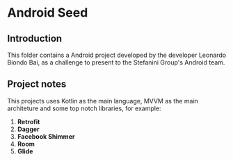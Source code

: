 # Android Seed
 
## Introduction

This folder contains a Android project developed by the developer Leonardo Biondo Bai, as a challenge to present to the Stefanini Group's Android team.

## Project notes

This projects uses Kotlin as the main language, MVVM as the main architeture and some top notch libraries, for example:

1. **Retrofit**
2. **Dagger**
3. **Facebook Shimmer**
4. **Room**
5. **Glide**

